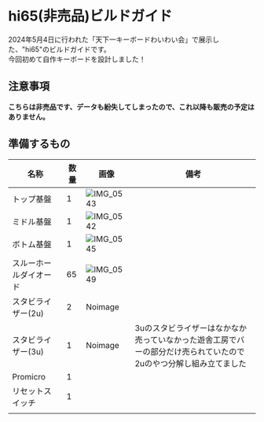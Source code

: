 # hi65(非売品)ビルドガイド
2024年5月4日に行われた「天下一キーボードわいわい会」で展示した、"hi65"のビルドガイドです。<br>
今回初めて自作キーボードを設計しました！<br>
## 注意事項
**こちらは非売品です、データも紛失してしまったので、これ以降も販売の予定はありません。**<br>
## 準備するもの
| 名称 | 数量 | 画像 | 備考 |
| --- | --- | --- | --- |
| トップ基盤  | 1 | ![IMG_0543](https://github.com/Kazusa2137/build-documents/assets/118288076/cfef7192-7332-49a5-8b06-ffcdce1e7c9f) |  |
| ミドル基盤  | 1 | ![IMG_0542](https://github.com/Kazusa2137/build-documents/assets/118288076/a5d69e1a-8f6e-46eb-8aa1-ea99ca2602d9) |  |
| ボトム基盤 | 1 | ![IMG_0545](https://github.com/Kazusa2137/build-documents/assets/118288076/e6018fce-0373-4e88-8d98-8557048009b0) |  |
| スルーホールダイオード | 65 | ![IMG_0549](https://github.com/Kazusa2137/build-documents/assets/118288076/72aaf389-bcea-4f4a-87b3-359fe60ce2c8) |  |
| スタビライザー(2u) | 2 | Noimage |  |
| スタビライザー(3u) | 1 | Noimage | 3uのスタビライザーはなかなか売っていなかった遊舎工房でバーの部分だけ売られていたので2uのやつ分解し組み立てました |
| Promicro | 1 |  |  |
| リセットスイッチ | 1 |  |  |
|  |  |  |  |
